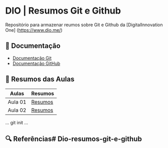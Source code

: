 
# DIO | Resumos Git e Github

Repositório para armazenar reumos sobre Git e Github da [DigitalInnovation One] (https://www.dio.me/)

## 📘 Documentação

- [Documentação Git](https://git-scm.com/doc)
- [Documentação GitHub](https://docs.github.com/)

## 📖 Resumos das Aulas

| Aulas  |   Resumos   |
|--------|-------------|
|Aula 01 | [Resumos]() |
|Aula 02 | [Resumos]() |

...
git init
...

## 🔍 Referências# Dio-resumos-git-e-github
